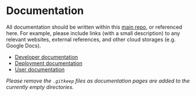 # Documentation

All documentation should be written within this [main repo](https://github.com/eclipse-pass/main),
or referenced here.  For example, please include links (with a small description) to
any relevant websites, external references, and other cloud storages (e.g. Google Docs).

* [Developer documentation](/docs/development.md)
* [Deployment documentation](/docs/deployment.md)
* [User documentation](/docs/user.md)

*Please remove the `.gitkeep` files as documentation pages are added to the currently empty directories.*
